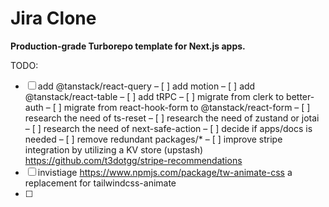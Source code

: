 # Jira Clone

**Production-grade Turborepo template for Next.js apps.**

TODO: 

- [ ] add @tanstack/react-query
– [ ] add motion 
– [ ] add @tanstack/react-table
– [ ] add tRPC 
– [ ] migrate from clerk to better-auth
– [ ] migrate from react-hook-form to @tanstack/react-form 
– [ ] research the need of ts-reset 
– [ ] research the need of zustand or jotai 
– [ ] research the need of next-safe-action
– [ ] decide if apps/docs is needed
– [ ] remove redundant packages/*
– [ ] improve stripe integration by utilizing a KV store (upstash) https://github.com/t3dotgg/stripe-recommendations
- [ ] invistiage https://www.npmjs.com/package/tw-animate-css a replacement for tailwindcss-animate
- [ ] 
